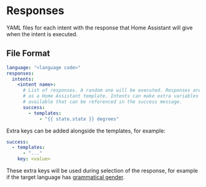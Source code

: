 # Responses

YAML files for each intent with the response that Home Assistant will give when the intent is executed.

## File Format

```yaml
language: "<language code>"
responses:
  intents:
    <intent name>:
      # List of responses. A random one will be executed. Responses are rendered
      # as a Home Assistant template. Intents can make extra variables
      # available that can be referenced in the success message.
      success:
        - templates:
            - "{{ state.state }} degrees"
```

Extra keys can be added alongside the templates, for example:

``` yaml
success:
  - templates:
      - "..."
    key: <value>
```

These extra keys will be used during selection of the response, for example if the target language has [grammatical gender](https://en.wikipedia.org/wiki/Grammatical_gender).
